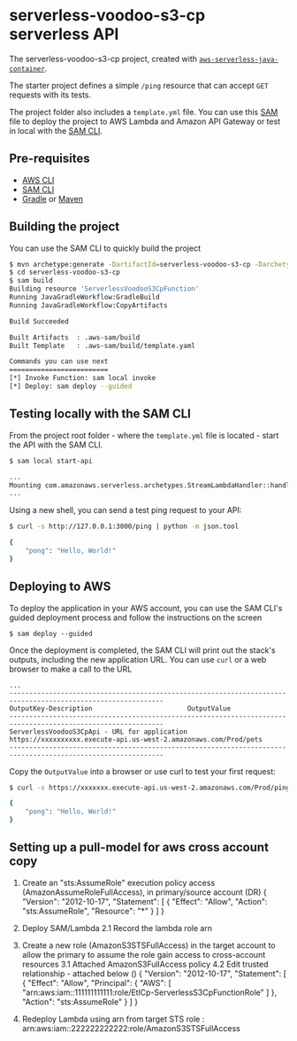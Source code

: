 # serverless-voodoo-s3-cp serverless API
The serverless-voodoo-s3-cp project, created with [`aws-serverless-java-container`](https://github.com/awslabs/aws-serverless-java-container).

The starter project defines a simple `/ping` resource that can accept `GET` requests with its tests.

The project folder also includes a `template.yml` file. You can use this [SAM](https://github.com/awslabs/serverless-application-model) file to deploy the project to AWS Lambda and Amazon API Gateway or test in local with the [SAM CLI](https://github.com/awslabs/aws-sam-cli). 

## Pre-requisites
* [AWS CLI](https://aws.amazon.com/cli/)
* [SAM CLI](https://github.com/awslabs/aws-sam-cli)
* [Gradle](https://gradle.org/) or [Maven](https://maven.apache.org/)

## Building the project
You can use the SAM CLI to quickly build the project
```bash
$ mvn archetype:generate -DartifactId=serverless-voodoo-s3-cp -DarchetypeGroupId=com.amazonaws.serverless.archetypes -DarchetypeArtifactId=aws-serverless-jersey-archetype -DarchetypeVersion=1.5 -DgroupId=rms.serverless -Dversion=1.0-SNAPSHOT -Dinteractive=false
$ cd serverless-voodoo-s3-cp
$ sam build
Building resource 'ServerlessVoodooS3CpFunction'
Running JavaGradleWorkflow:GradleBuild
Running JavaGradleWorkflow:CopyArtifacts

Build Succeeded

Built Artifacts  : .aws-sam/build
Built Template   : .aws-sam/build/template.yaml

Commands you can use next
=========================
[*] Invoke Function: sam local invoke
[*] Deploy: sam deploy --guided
```

## Testing locally with the SAM CLI

From the project root folder - where the `template.yml` file is located - start the API with the SAM CLI.

```bash
$ sam local start-api

...
Mounting com.amazonaws.serverless.archetypes.StreamLambdaHandler::handleRequest (java8) at http://127.0.0.1:3000/{proxy+} [OPTIONS GET HEAD POST PUT DELETE PATCH]
...
```

Using a new shell, you can send a test ping request to your API:

```bash
$ curl -s http://127.0.0.1:3000/ping | python -m json.tool

{
    "pong": "Hello, World!"
}
``` 

## Deploying to AWS
To deploy the application in your AWS account, you can use the SAM CLI's guided deployment process and follow the instructions on the screen

```
$ sam deploy --guided
```

Once the deployment is completed, the SAM CLI will print out the stack's outputs, including the new application URL. You can use `curl` or a web browser to make a call to the URL

```
...
-------------------------------------------------------------------------------------------------------------
OutputKey-Description                        OutputValue
-------------------------------------------------------------------------------------------------------------
ServerlessVoodooS3CpApi - URL for application            https://xxxxxxxxxx.execute-api.us-west-2.amazonaws.com/Prod/pets
-------------------------------------------------------------------------------------------------------------
```

Copy the `OutputValue` into a browser or use curl to test your first request:

```bash
$ curl -s https://xxxxxxx.execute-api.us-west-2.amazonaws.com/Prod/ping | python -m json.tool

{
    "pong": "Hello, World!"
}
```

## Setting up a pull-model for aws cross account copy

1. Create an "sts:AssumeRole" execution policy access (AmazonAssumeRoleFullAccess), in primary/source account (DR)
{
    "Version": "2012-10-17",
    "Statement": [
        {
            "Effect": "Allow",
            "Action": "sts:AssumeRole",
            "Resource": "*"
        }
    ]
}

2. Deploy SAM/Lambda
  2.1 Record the lambda role arn

3. Create a new role (AmazonS3STSFullAccess) in the target account to allow the primary to assume the role gain access to cross-account resources
  3.1 Attached AmazonS3FullAccess policy
  4.2 Edit trusted relationship - attached below ()
  {
    "Version": "2012-10-17",
    "Statement": [
      {
        "Effect": "Allow",
        "Principal": {
          "AWS": [
            "arn:aws:iam::111111111111:role/EtlCp-ServerlessS3CpFunctionRole"
          ]
        },
        "Action": "sts:AssumeRole"
      }
    ]
  }
  
4. Redeploy Lambda using arn from target STS role :
        arn:aws:iam::222222222222:role/AmazonS3STSFullAccess
       


